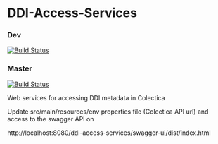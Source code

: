 # DDI-Access-Services

### Dev
[![Build Status](https://travis-ci.org/pierreDebuisson/DDI-Access-Services.svg?branch=dev)](https://travis-ci.org/pierreDebuisson/DDI-Access-Services)


### Master
[![Build Status](https://travis-ci.org/InseeFr/DDI-Access-Services.svg?branch=master)](https://travis-ci.org/InseeFr/DDI-Access-Services)

Web services for accessing DDI metadata in Colectica

Update src/main/resources/env properties file (Colectica API url) and access to the swagger API on 

http://localhost:8080/ddi-access-services/swagger-ui/dist/index.html


